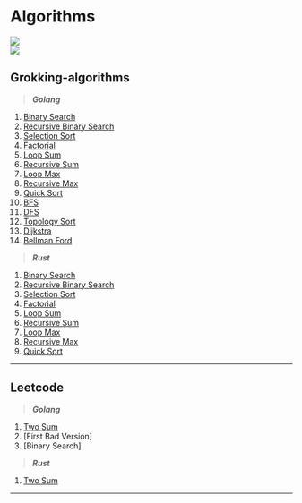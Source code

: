 # Algorithms
<img src="https://github.com/nklyy/algorithms/workflows/testing-grokking/badge.svg?branch=master"><br>
<img src="https://github.com/nklyy/algorithms/workflows/testing-leetcode/badge.svg?branch=master"><br>

## Grokking-algorithms

> ***Golang*** <br>
1. [Binary Search](https://github.com/nklyy/algorithms/blob/master/grokking_algorithms/go/binary_search.go)
2. [Recursive Binary Search](https://github.com/nklyy/algorithms/blob/master/grokking_algorithms/go/recursive_binary_search.go)
3. [Selection Sort](https://github.com/nklyy/algorithms/blob/master/grokking_algorithms/go/selection_sort.go)
4. [Factorial](https://github.com/nklyy/algorithms/blob/master/grokking_algorithms/go/factorial.go)
5. [Loop Sum](https://github.com/nklyy/algorithms/blob/master/grokking_algorithms/go/loop_sum.go)
6. [Recursive Sum](https://github.com/nklyy/algorithms/blob/master/grokking_algorithms/go/recursive_sum.go)
7. [Loop Max](https://github.com/nklyy/algorithms/blob/master/grokking_algorithms/go/loop_max.go)
8. [Recursive Max](https://github.com/nklyy/algorithms/blob/master/grokking_algorithms/go/recursive_max.go)
9. [Quick Sort](https://github.com/nklyy/algorithms/blob/master/grokking_algorithms/go/quick_sort.go)
10. [BFS](https://github.com/nklyy/algorithms/blob/master/grokking_algorithms/go/breadth_first_search.go#L31)
11. [DFS](https://github.com/nklyy/algorithms/blob/master/grokking_algorithms/go/depth_first_search.go#L30)
12. [Topology Sort](https://github.com/nklyy/algorithms/blob/master/grokking_algorithms/go/topology_sort.go)
13. [Dijkstra](https://github.com/nklyy/algorithms/blob/master/grokking_algorithms/go/dijkstra.go)
14. [Bellman Ford](https://github.com/nklyy/algorithms/blob/master/grokking_algorithms/go/bellman_ford.go)

> ***Rust*** <br>
1. [Binary Search](https://github.com/nklyy/algorithms/blob/master/grokking_algorithms/rust/src/binary_search.rs)
2. [Recursive Binary Search](https://github.com/nklyy/algorithms/blob/master/grokking_algorithms/rust/src/recursive_binary_search.rs)
3. [Selection Sort](https://github.com/nklyy/algorithms/blob/master/grokking_algorithms/rust/src/selection_sort.rs)
4. [Factorial](https://github.com/nklyy/algorithms/blob/master/grokking_algorithms/rust/src/factorial.rs)
5. [Loop Sum](https://github.com/nklyy/algorithms/blob/master/grokking_algorithms/rust/src/loop_sum.rs)
6. [Recursive Sum](https://github.com/nklyy/algorithms/blob/master/grokking_algorithms/rust/src/recursive_sum.rs)
7. [Loop Max](https://github.com/nklyy/algorithms/blob/master/grokking_algorithms/rust/src/loop_max.rs)
8. [Recursive Max](https://github.com/nklyy/algorithms/blob/master/grokking_algorithms/rust/src/recursive_max.rs)
9. [Quick Sort](https://github.com/nklyy/algorithms/blob/master/grokking_algorithms/rust/src/quick_sort.rs)
<hr>

## Leetcode

> ***Golang*** <br>
1. [Two Sum](https://github.com/nklyy/algorithms/blob/master/leetcode/go/two_sum.go)
278. [First Bad Version]
704. [Binary Search]


> ***Rust*** <br>
1. [Two Sum](https://github.com/nklyy/algorithms/blob/master/leetcode/rust/src/two_sum.rs)
<hr>
